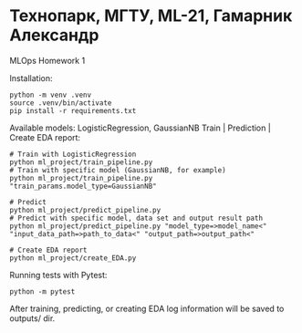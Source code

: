 Технопарк, МГТУ, ML-21, Гамарник Александр
===================================

MLOps Homework 1

Installation:
~~~
python -m venv .venv
source .venv/bin/activate
pip install -r requirements.txt
~~~

Available models: LogisticRegression, GaussianNB
Train | Prediction | Create EDA report:
~~~
# Train with LogisticRegression
python ml_project/train_pipeline.py
# Train with specific model (GaussianNB, for example)
python ml_project/train_pipeline.py "train_params.model_type=GaussianNB"

# Predict
python ml_project/predict_pipeline.py
# Predict with specific model, data set and output result path
python ml_project/predict_pipeline.py "model_type=>model_name<" "input_data_path=>path_to_data<" "output_path=>output_path<"

# Create EDA report
python ml_project/create_EDA.py
~~~

Running tests with Pytest:
~~~
python -m pytest
~~~

After training, predicting, or creating EDA log information will be saved to outputs/ dir.

